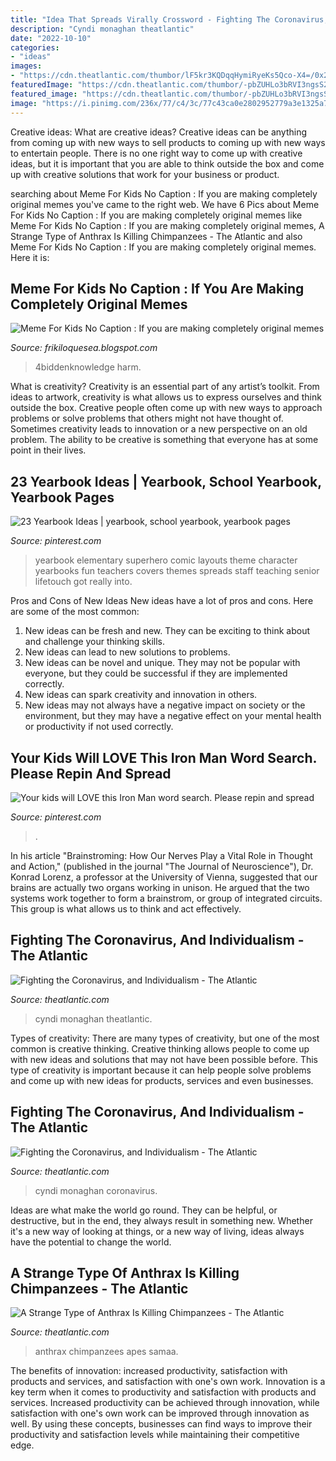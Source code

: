 ```yaml
---
title: "Idea That Spreads Virally Crossword - Fighting The Coronavirus, And Individualism"
description: "Cyndi monaghan theatlantic"
date: "2022-10-10"
categories:
- "ideas"
images:
- "https://cdn.theatlantic.com/thumbor/lF5kr3KQDqqHymiRyeKs5Qco-X4=/0x219:3500x2188/960x540/media/img/mt/2017/08/RTSR3I4/original.jpg"
featuredImage: "https://cdn.theatlantic.com/thumbor/-pbZUHLo3bRVI3ngsS2xmf1XNvA=/0x0:2000x1125/976x549/media/img/mt/2020/03/Getty_Cyndi_Monaghan/original.jpg"
featured_image: "https://cdn.theatlantic.com/thumbor/-pbZUHLo3bRVI3ngsS2xmf1XNvA=/0x0:2000x1125/976x549/media/img/mt/2020/03/Getty_Cyndi_Monaghan/original.jpg"
image: "https://i.pinimg.com/236x/77/c4/3c/77c43ca0e2802952779a3e1325a75a3d--yearbook-staff-yearbook-layouts.jpg"
---
```



Creative ideas: What are creative ideas?
Creative ideas can be anything from coming up with new ways to sell products to coming up with new ways to entertain people. There is no one right way to come up with creative ideas, but it is important that you are able to think outside the box and come up with creative solutions that work for your business or product.

	

		
searching about Meme For Kids No Caption : If you are making completely original memes you've came to the right web. We have 6 Pics about Meme For Kids No Caption : If you are making completely original memes like Meme For Kids No Caption : If you are making completely original memes, A Strange Type of Anthrax Is Killing Chimpanzees - The Atlantic and also Meme For Kids No Caption : If you are making completely original memes. Here it is:
		
    
## Meme For Kids No Caption : If You Are Making Completely Original Memes

<img loading=lazy src="https://pics.me.me/howito-create-a-terrorist-stop-wars-end-all-wars-murdertheinnocentchildofa-14715464.png" onerror="this.onerror=null;this.src='https://tse3.mm.bing.net/th?id=OIP.3UGap9gfFrxCeXWj-LMYPQHaJv&amp;pid=15.1';" alt="Meme For Kids No Caption : If you are making completely original memes">

_Source: frikiloquesea.blogspot.com_

>4biddenknowledge harm. 

	

What is creativity?
Creativity is an essential part of any artist’s toolkit. From ideas to artwork, creativity is what allows us to express ourselves and think outside the box. Creative people often come up with new ways to approach problems or solve problems that others might not have thought of. Sometimes creativity leads to innovation or a new perspective on an old problem. The ability to be creative is something that everyone has at some point in their lives.

    
## 23 Yearbook Ideas | Yearbook, School Yearbook, Yearbook Pages

<img loading=lazy src="https://i.pinimg.com/236x/77/c4/3c/77c43ca0e2802952779a3e1325a75a3d--yearbook-staff-yearbook-layouts.jpg" onerror="this.onerror=null;this.src='https://tse1.mm.bing.net/th?id=OIP.8w2aY57eKbmJm2MK28G8CgAAAA&amp;pid=15.1';" alt="23 Yearbook Ideas | yearbook, school yearbook, yearbook pages">

_Source: pinterest.com_

>yearbook elementary superhero comic layouts theme character yearbooks fun teachers covers themes spreads staff teaching senior lifetouch got really into. 

	

Pros and Cons of New Ideas
New ideas have a lot of pros and cons. Here are some of the most common:
1. New ideas can be fresh and new. They can be exciting to think about and challenge your thinking skills.
2. New ideas can lead to new solutions to problems.
3. New ideas can be novel and unique. They may not be popular with everyone, but they could be successful if they are implemented correctly.
4. New ideas can spark creativity and innovation in others.
5. New ideas may not always have a negative impact on society or the environment, but they may have a negative effect on your mental health or productivity if not used correctly.

    
## Your Kids Will LOVE This Iron Man Word Search. Please Repin And Spread

<img loading=lazy src="https://s-media-cache-ak0.pinimg.com/736x/34/fb/75/34fb7506e7d7f60f45c1449a83be35cc.jpg" onerror="this.onerror=null;this.src='https://tse3.mm.bing.net/th?id=OIP.L43NIxC74U3Zeg34IUfIGgHaHa&amp;pid=15.1';" alt="Your kids will LOVE this Iron Man word search. Please repin and spread">

_Source: pinterest.com_

>. 

	

In his article "Brainstroming: How Our Nerves Play a Vital Role in Thought and Action," (published in the journal "The Journal of Neuroscience"), Dr. Konrad Lorenz, a professor at the University of Vienna, suggested that our brains are actually two organs working in unison. He argued that the two systems work together to form a brainstrom, or group of integrated circuits. This group is what allows us to think and act effectively.

    
## Fighting The Coronavirus, And Individualism - The Atlantic

<img loading=lazy src="https://cdn.theatlantic.com/thumbor/-pbZUHLo3bRVI3ngsS2xmf1XNvA=/0x0:2000x1125/976x549/media/img/mt/2020/03/Getty_Cyndi_Monaghan/original.jpg" onerror="this.onerror=null;this.src='https://tse1.mm.bing.net/th?id=OIP.QnfQuErO5shY1RIr4aVhWwHaEK&amp;pid=15.1';" alt="Fighting the Coronavirus, and Individualism - The Atlantic">

_Source: theatlantic.com_

>cyndi monaghan theatlantic. 

	

Types of creativity:
There are many types of creativity, but one of the most common is creative thinking. Creative thinking allows people to come up with new ideas and solutions that may not have been possible before. This type of creativity is important because it can help people solve problems and come up with new ideas for products, services and even businesses.

    
## Fighting The Coronavirus, And Individualism - The Atlantic

<img loading=lazy src="https://cdn.theatlantic.com/thumbor/J0_56QGn35GeG-qvsd8nafRliyM=/0x0:2000x1125/960x540/media/img/mt/2020/03/Getty_Cyndi_Monaghan/original.jpg" onerror="this.onerror=null;this.src='https://tse4.mm.bing.net/th?id=OIP.SpXxn2DbM6DJRJOuiizZUAHaEK&amp;pid=15.1';" alt="Fighting the Coronavirus, and Individualism - The Atlantic">

_Source: theatlantic.com_

>cyndi monaghan coronavirus. 

	

Ideas are what make the world go round. They can be helpful, or destructive, but in the end, they always result in something new. Whether it's a new way of looking at things, or a new way of living, ideas always have the potential to change the world.

    
## A Strange Type Of Anthrax Is Killing Chimpanzees - The Atlantic

<img loading=lazy src="https://cdn.theatlantic.com/thumbor/lF5kr3KQDqqHymiRyeKs5Qco-X4=/0x219:3500x2188/960x540/media/img/mt/2017/08/RTSR3I4/original.jpg" onerror="this.onerror=null;this.src='https://tse1.mm.bing.net/th?id=OIP.-UN1ele73r3SsQAwAMWNhwHaEK&amp;pid=15.1';" alt="A Strange Type of Anthrax Is Killing Chimpanzees - The Atlantic">

_Source: theatlantic.com_

>anthrax chimpanzees apes samaa. 

	

The benefits of innovation: increased productivity, satisfaction with products and services, and satisfaction with one's own work.
Innovation is a key term when it comes to productivity and satisfaction with products and services. Increased productivity can be achieved through innovation, while satisfaction with one's own work can be improved through innovation as well. By using these concepts, businesses can find ways to improve their productivity and satisfaction levels while maintaining their competitive edge.

